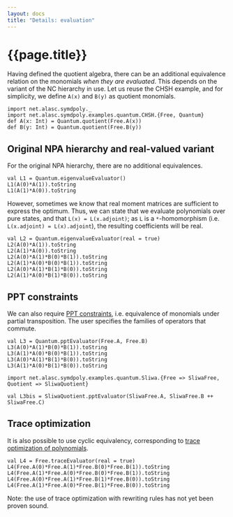 ```yaml
---
layout: docs
title: "Details: evaluation"
---
```


# {{page.title}}

Having defined the quotient algebra, there can be an additional equivalence relation on the monomials *when they are evaluated*. This depends on the variant of the NC hierarchy in use. Let us reuse the CHSH example, and for simplicity, we define `A(x)` and `B(y)` as quotient monomials.

```tut:silent
import net.alasc.symdpoly._
import net.alasc.symdpoly.examples.quantum.CHSH.{Free, Quantum}
def A(x: Int) = Quantum.quotient(Free.A(x))
def B(y: Int) = Quantum.quotient(Free.B(y))
```

## Original NPA hierarchy and real-valued variant

For the original NPA hierarchy, there are no additional equivalences.
```tut
val L1 = Quantum.eigenvalueEvaluator()
L1(A(0)*A(1)).toString
L1(A(1)*A(0)).toString
```
However, sometimes we know that real moment matrices are sufficient to express the optimum. Thus, we can state that we evaluate polynomials over pure states, and that `L(x) = L(x.adjoint)`; as `L` is a `*`-homomorphism (i.e. `L(x.adjoint) = L(x).adjoint`), the resulting coefficients will be real.
```tut
val L2 = Quantum.eigenvalueEvaluator(real = true)
L2(A(0)*A(1)).toString
L2(A(1)*A(0)).toString
L2(A(0)*A(1)*B(0)*B(1)).toString
L2(A(1)*A(0)*B(0)*B(1)).toString
L2(A(0)*A(1)*B(1)*B(0)).toString
L2(A(1)*A(0)*B(1)*B(0)).toString
```

## PPT constraints

We can also require [PPT constraints](https://arxiv.org/abs/1302.1336), i.e. equivalence of monomials under partial transposition.
The user specifies the families of operators that commute.
	
```tut
val L3 = Quantum.pptEvaluator(Free.A, Free.B)
L3(A(0)*A(1)*B(0)*B(1)).toString
L3(A(1)*A(0)*B(0)*B(1)).toString
L3(A(0)*A(1)*B(1)*B(0)).toString
L3(A(1)*A(0)*B(1)*B(0)).toString

import net.alasc.symdpoly.examples.quantum.Sliwa.{Free => SliwaFree, Quotient => SliwaQuotient}

val L3bis = SliwaQuotient.pptEvaluator(SliwaFree.A, SliwaFree.B ++ SliwaFree.C)

```

## Trace optimization

It is also possible to use cyclic equivalency, corresponding to [trace optimization of polynomials](https://www.springer.com/gp/book/9783319333366). 

```tut
val L4 = Free.traceEvaluator(real = true)
L4(Free.A(0)*Free.A(1)*Free.B(0)*Free.B(1)).toString
L4(Free.A(1)*Free.A(0)*Free.B(0)*Free.B(1)).toString
L4(Free.A(0)*Free.A(1)*Free.B(1)*Free.B(0)).toString
L4(Free.A(1)*Free.A(0)*Free.B(1)*Free.B(0)).toString
```

Note: the use of trace optimization with rewriting rules has not yet been proven sound. 
